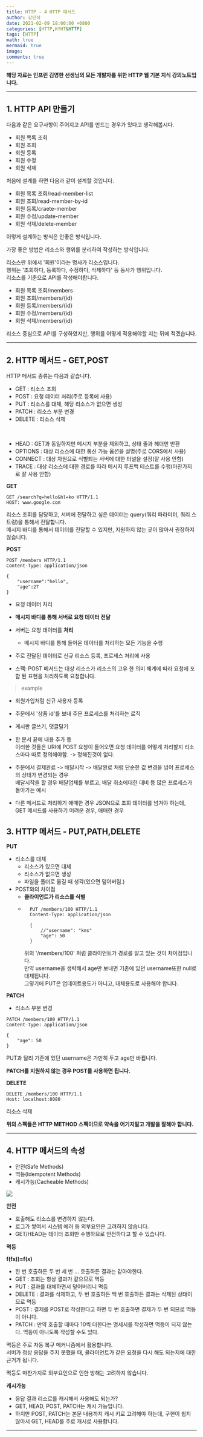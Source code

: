 ```yaml
---
title: HTTP - 4 HTTP 메서드
author: 강민석
date: 2021-02-09 18:00:00 +0800
categories: [HTTP,KYHT&HTTP]
tags: [HTTP]
math: true
mermaid: true
image: 
comments: true
---
```


**해당 자료는 인프런 김영한 선생님의 모든 개발자를 위한 HTTP 웹 기본 지식 강의노트입니다.**

-----  

## **1. HTTP API 만들기** ##

다음과 같은 요구사항이 주어지고 API를 만드는 경우가 있다고 생각해봅시다.   

- 회원 목록 조회
- 회원 조회
- 회원 등록
- 회원 수정
- 회원 삭제

처음에 설계를 하면 다음과 같이 설계할 것입니다.  

- 회원 목록 조회/read-member-list
- 회원 조회/read-member-by-id
- 회원 등록/craete-member
- 회원 수정/update-member
- 회원 삭제/delete-member


이렇게 설계하는 방식은 안좋은 방식입니다.  

가장 좋은 방법은 리소스와 행위를 분리하여 작성하는 방식입니다.  

리소스란 위에서 '회원'이라는 명사가 리소스입니다.  
행위는 '조회하다, 등록하다, 수정하다, 삭제하다' 등 동사가 행위입니다.  
리소스를 기준으로 API를 작성해야합니다.  

- 회원 목록 조회/members
- 회원 조회/members/{id}
- 회원 등록/members/{id}
- 회원 수정/members/{id}
- 회원 삭제/members/{id}

리소스 중심으로 API를 구성하였지만, 행위를 어떻게 적용해야할 지는 뒤에 적겠습니다.  

-----  

## **2. HTTP 메서드 - GET,POST** ##

HTTP 메서드 종류는 다음과 같습니다.  

- GET : 리소스 조회
- POST : 요청 데이터 처리(주로 등록에 사용)
- PUT : 리소스를 대체, 해당 리소스가 없으면 생성
- PATCH : 리소스 부분 변경
- DELETE : 리소스 삭제

<br>

- HEAD : GET과 동일하지만 메시지 부분을 제외하고, 상태 줄과 헤더만 반환
- OPTIONS : 대상 리소스에 대한 통신 가능 옵션을 설명(주로 CORS에서 사용)
- CONNECT : 대상 자원으로 식별되는 서버에 대한 터널을 설정(잘 사용 안함)
- TRACE : 대상 리소스에 대한 경로를 따라 메시지 루프백 테스트를 수행(마찬가지로 잘 사용 안함)

**GET**

```console
GET /search?q=hello&hl=ko HTTP/1.1
HOST: www.google.com
```

리소스 조회를 담당하고, 서버에 전달하고 싶은 데이터는 query(쿼리 파라미터, 쿼리 스트링)을 통해서 전달합니다.   
메시지 바디를 통해서 데이터를 전달할 수 있지만, 지원하지 않는 곳이 많아서 권장하지 않습니다.  

**POST**

```console
POST /members HTTP/1.1
Content-Type: application/json

{
    "username":"hello",
    "age":27
}
```

- 요청 데이터 처리
- **메시지 바디를 통해 서버로 요청 데이터 전달**
- 서버는 요청 데이터를 **처리**
    + 메시지 바디를 통해 들어온 데이터를 처리하는 모든 기능을 수행
- 주로 전달된 데이터로 신규 리소스 등록, 프로세스 처리에 사용

- 스펙: POST 메서드는 대상 리소스가 리소스의 고유 한 의미 체계에 따라 요청에 포함 된 표현을 처리하도록 요청합니다.

> example

- 회원가입처럼 신규 사용자 등록
- 주문에서 '상품 id'를 보내 주문 프로세스를 처리하는 로직
- 게시판 글쓰기, 댓글달기 
- 한 문서 끝에 내용 추가 등  
이러한 것들은 URI에 POST 요청이 들어오면 요청 데이터를 어떻게 처리할지 리소스마다 따로 정의해야함. -> 정해진것이 없다.  

- 주문에서 결제완료 -> 배달시작 -> 배달완료 처럼 단순한 값 변경을 넘어 프로세스의 상태가 변경되는 경우  
배달시작을 할 경우 배달업체를 부르고, 배달 취소에대한 대비 등 많은 프로세스가 돌아가는 예시

- 다른 메서드로 처리하기 애매한 경우
JSON으로 조회 데이터를 넘겨야 하는데, GET 메서드를 사용하기 어려운 경우, 애매한 경우

## **3. HTTP 메서드 - PUT,PATH,DELETE** ##

**PUT**

- 리소스를 대체
    + 리소스가 있으면 대체
    + 리소스가 없으면 생성
    + 파일을 폴더로 옮길 때 생각(있으면 덮어버림.)
- POST와의 차이점
    + **클라이언트가 리소스를 식별**
    + ```console
        PUT /members/100 HTTP/1.1
        Content-Type: application/json

        {
            //"username": "kms"
            "age": 50
        }
      ```
      위의 '/members/100' 처럼 클라이언트가 경로를 알고 있는 것이 차이점입니다.  
      만약 username을 생략해서 age만 보내면 기존에 있던 username또한 null로 대체됩니다.  
      그렇기에 PUT은 업데이트용도가 아니고, 대체용도로 사용해야 합니다.  


**PATCH**

- 리소스 부분 변경  


```console
PATCH /members/100 HTTP/1.1
Content-Type: application/json

{
    "age": 50
}
```

PUT과 달리 기존에 있던 username은 가만히 두고 age만 바뀝니다.  

**PATCH를 지원하지 않는 경우 POST를 사용하면 됩니다.**  



**DELETE**

```console
DELETE /members/100 HTTP/1.1
Host: localhost:8080
```

리소스 삭제

**위의 스펙들은 HTTP METHOD 스펙이므로 약속을 어기지말고 개발을 잘해야 합니다.**

----- 

## **4. HTTP 메서드의 속성** ##

- 안전(Safe Methods)
- 멱등(Idempotent Methods)
- 캐시가능(Cacheable Methods)

![](/assets/img/sample/HTTP/kyh/C4/method.JPG)  

**안전**

- 호출해도 리소스를 변경하지 않는다.
- 로그가 쌓여서 시스템 에러 등 외부요인은 고려하지 않습니다.  
- GET/HEAD는 데이터 조회만 수행하므로 안전하다고 할 수 있습니다.


**멱등**

**f(fx))=f(x)**
- 한 번 호출하든 두 번 세 번 ... 호출하든 결과는 같아야한다.
- GET : 조회는 항상 결과가 같으므로 멱등
- PUT : 결과를 대체하면서 덮어버리니 멱등
- DELETE : 결과를 삭제하고, 두 번 호출하든 백 번 호출하든 결과는 삭제된 상태이므로 멱등
- POST : 결제를 POST로 작성한다고 하면 두 번 호출하면 결제가 두 번 되므로 멱등이 아니다.
- PATCH : 만약 호출할 때마다 10씩 더한다는 명세서를 작성하면 멱등이 되지 않는다. 멱등이 아니도록 작성할 수도 있다.

멱등은 주로 자동 복구 메커니즘에서 활용합니다.  
서버가 정상 응답을 주지 못했을 때, 클라이언트가 같은 요청을 다시 해도 되는지에 대한 근거가 됩니다.  


멱등도 마찬가지로 외부요인으로 인한 방해는 고려하지 않습니다.  

**캐시가능**

- 응답 결과 리소르를 캐시해서 사용해도 되는가?
- GET, HEAD, POST, PATCH는 캐시 가능입니다.
- 하지만 POST, PATCH는 본문 내용까지 캐시 키로 고려해야 하는데, 구현이 쉽지 않아서 GET, HEAD를 주로 캐시로 사용합니다.  

----- 


    